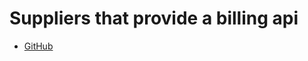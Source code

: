 # Suppliers that provide a billing api

* [GitHub](https://docs.github.com/en/rest/reference/billing)